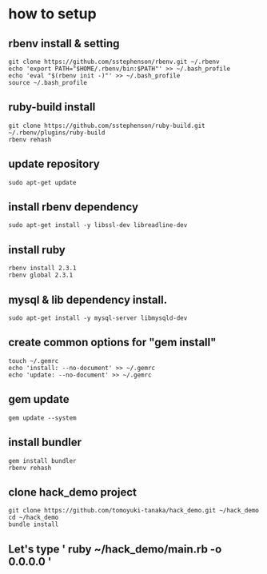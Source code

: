 # how to setup
## rbenv install & setting
```
git clone https://github.com/sstephenson/rbenv.git ~/.rbenv
echo 'export PATH="$HOME/.rbenv/bin:$PATH"' >> ~/.bash_profile
echo 'eval "$(rbenv init -)"' >> ~/.bash_profile
source ~/.bash_profile
```

## ruby-build install
```
git clone https://github.com/sstephenson/ruby-build.git ~/.rbenv/plugins/ruby-build
rbenv rehash
```
## update repository
`sudo apt-get update`

## install rbenv dependency
`sudo apt-get install -y libssl-dev libreadline-dev`

## install ruby
```
rbenv install 2.3.1
rbenv global 2.3.1
```

## mysql & lib dependency install.
`sudo apt-get install -y mysql-server libmysqld-dev`

## create common options for "gem install"
```
touch ~/.gemrc
echo 'install: --no-document' >> ~/.gemrc
echo 'update: --no-document' >> ~/.gemrc
```

## gem update
`gem update --system`

## install bundler
```
gem install bundler
rbenv rehash
```

## clone hack_demo project
```
git clone https://github.com/tomoyuki-tanaka/hack_demo.git ~/hack_demo
cd ~/hack_demo
bundle install
```

## Let's type ' ruby ~/hack_demo/main.rb -o 0.0.0.0 '
